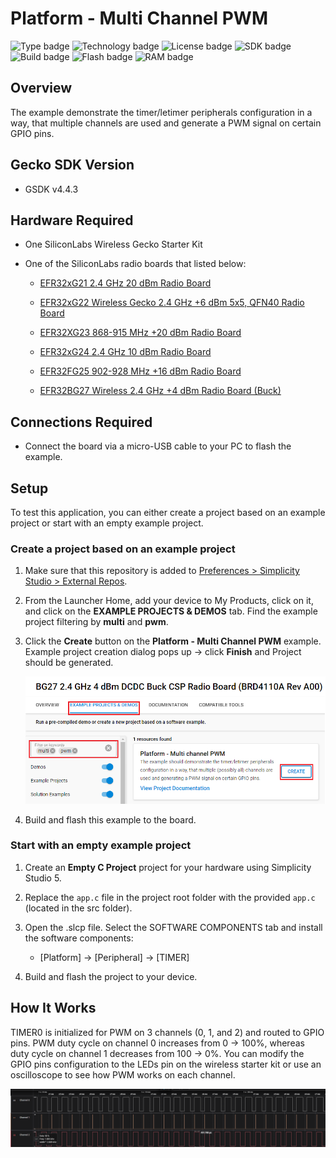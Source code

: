 # Platform - Multi Channel PWM #

![Type badge](https://img.shields.io/badge/dynamic/json?url=https://raw.githubusercontent.com/SiliconLabs/application_examples_ci/master/platform_applications/platform_multi_channel_pwm_common.json&label=Type&query=type&color=green)
![Technology badge](https://img.shields.io/badge/dynamic/json?url=https://raw.githubusercontent.com/SiliconLabs/application_examples_ci/master/platform_applications/platform_multi_channel_pwm_common.json&label=Technology&query=technology&color=green)
![License badge](https://img.shields.io/badge/dynamic/json?url=https://raw.githubusercontent.com/SiliconLabs/application_examples_ci/master/platform_applications/platform_multi_channel_pwm_common.json&label=License&query=license&color=green)
![SDK badge](https://img.shields.io/badge/dynamic/json?url=https://raw.githubusercontent.com/SiliconLabs/application_examples_ci/master/platform_applications/platform_multi_channel_pwm_common.json&label=SDK&query=sdk&color=green)
![Build badge](https://img.shields.io/endpoint?url=https://raw.githubusercontent.com/SiliconLabs/application_examples_ci/master/platform_applications/platform_multi_channel_pwm_build_status.json)
![Flash badge](https://img.shields.io/badge/dynamic/json?url=https://raw.githubusercontent.com/SiliconLabs/application_examples_ci/master/platform_applications/platform_multi_channel_pwm_common.json&label=Flash&query=flash&color=blue)
![RAM badge](https://img.shields.io/badge/dynamic/json?url=https://raw.githubusercontent.com/SiliconLabs/application_examples_ci/master/platform_applications/platform_multi_channel_pwm_common.json&label=RAM&query=ram&color=blue)

## Overview ##

The example demonstrate the timer/letimer peripherals configuration in a way, that multiple channels are used and generate a PWM signal on certain GPIO pins.

## Gecko SDK Version ##

- GSDK v4.4.3

## Hardware Required ##

- One SiliconLabs Wireless Gecko Starter Kit
- One of the SiliconLabs radio boards that listed below:

  - [EFR32xG21 2.4 GHz 20 dBm Radio Board](https://www.silabs.com/development-tools/wireless/slwrb4180b-efr32xg21-wireless-gecko-radio-board?tab=overview)

  - [EFR32xG22 Wireless Gecko 2.4 GHz +6 dBm 5x5, QFN40 Radio Board](https://www.silabs.com/development-tools/wireless/slwrb4182a-efr32xg22-wireless-gecko-radio-board?tab=overview)

  - [EFR32XG23 868-915 MHz +20 dBm Radio Board](https://www.silabs.com/development-tools/wireless/xg23-rb4210a-efr32xg23-868-915-mhz-20-dbm-radio-board?tab=overview)

  - [EFR32xG24 2.4 GHz 10 dBm Radio Board](https://www.silabs.com/development-tools/wireless/xg24-rb4186c-efr32xg24-wireless-gecko-radio-board?tab=overview)

  - [EFR32FG25 902-928 MHz +16 dBm Radio Board](https://www.silabs.com/development-tools/wireless/proprietary/fg25-rb4270b-efr32fg25-radio-board?tab=overview)

  - [EFR32BG27 Wireless 2.4 GHz +4 dBm Radio Board (Buck)](https://www.silabs.com/development-tools/wireless/bluetooth/bg27-rb4110b-efr32bg27-4-dbm-buck-wireless-radio-board?tab=overview)

## Connections Required ##

- Connect the board via a micro-USB cable to your PC to flash the example.

## Setup ##

To test this application, you can either create a project based on an example project or start with an empty example project.

### Create a project based on an example project ###

1. Make sure that this repository is added to [Preferences > Simplicity Studio > External Repos](https://docs.silabs.com/simplicity-studio-5-users-guide/latest/ss-5-users-guide-about-the-launcher/welcome-and-device-tabs).

2. From the Launcher Home, add your device to My Products, click on it, and click on the **EXAMPLE PROJECTS & DEMOS** tab. Find the example project filtering by **multi** and **pwm**.

3. Click the **Create** button on the **Platform - Multi Channel PWM** example. Example project creation dialog pops up -> click **Finish** and Project should be generated.

    ![Create_example](image/create_example.png)

4. Build and flash this example to the board.

### Start with an empty example project ###

1. Create an **Empty C Project** project for your hardware using Simplicity Studio 5.

2. Replace the `app.c` file in the project root folder with the provided `app.c` (located in the src folder).

3. Open the .slcp file. Select the SOFTWARE COMPONENTS tab and install the software components:
  
    - [Platform] → [Peripheral] → [TIMER]

4. Build and flash the project to your device.

## How It Works ##

TIMER0 is initialized for PWM on 3 channels (0, 1, and 2) and routed to GPIO pins. PWM duty cycle on channel 0 increases from 0 -> 100%, whereas duty cycle on channel 1 decreases from 100 -> 0%. You can modify the GPIO pins configuration to the LEDs pin on the wireless starter kit or use an oscilloscope to see how PWM works on each channel.

![result](image/result.png)

